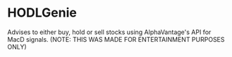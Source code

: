 # HODLGenie
Advises to either buy, hold or sell stocks using AlphaVantage's API for MacD signals. (NOTE: THIS WAS MADE FOR ENTERTAINMENT PURPOSES ONLY)
